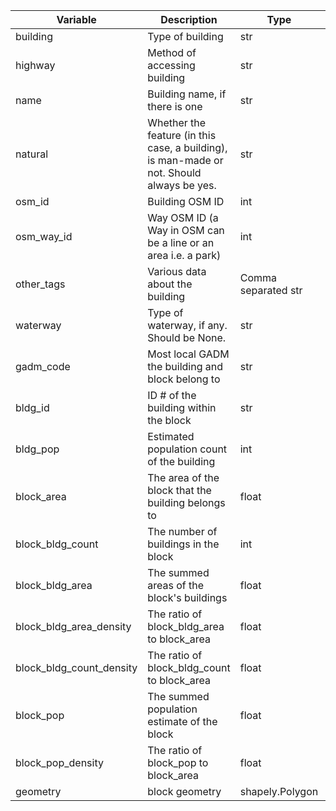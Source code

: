 | Variable | Description | Type | Unit | 
|---|---|---|---|
| building | Type of building | str |  |
| highway | Method of accessing building | str |  |
| name | Building name, if there is one | str |  |
| natural | Whether the feature (in this case, a building), is man-made or not. Should always be yes. | str |  |
| osm_id | Building OSM ID | int |  |
| osm_way_id | Way OSM ID (a Way in OSM can be a line or an area i.e. a park) | int |  |
| other_tags | Various data about the building | Comma separated str |  |
| waterway | Type of waterway, if any. Should be None. | str |  |
| gadm_code | Most local GADM the building and block belong to | str |  |
| bldg_id | ID # of the building within the block | str |  |
| bldg_pop | Estimated population count of the building | int | People |
| block_area | The area of the block that the building belongs to | float | km^2 |
| block_bldg_count | The number of buildings in the block | int | Building |
| block_bldg_area  | The summed areas of the block's buildings | float | km^2 |
| block_bldg_area_density | The ratio of block_bldg_area to block_area | float | |
| block_bldg_count_density | The ratio of block_bldg_count to block_area | float| Buildings / km^2 | 
| block_pop | The summed population estimate of the block | float | People |
| block_pop_density | The ratio of block_pop to block_area | float | People / km^2 |
| geometry | block geometry | shapely.Polygon |  | 